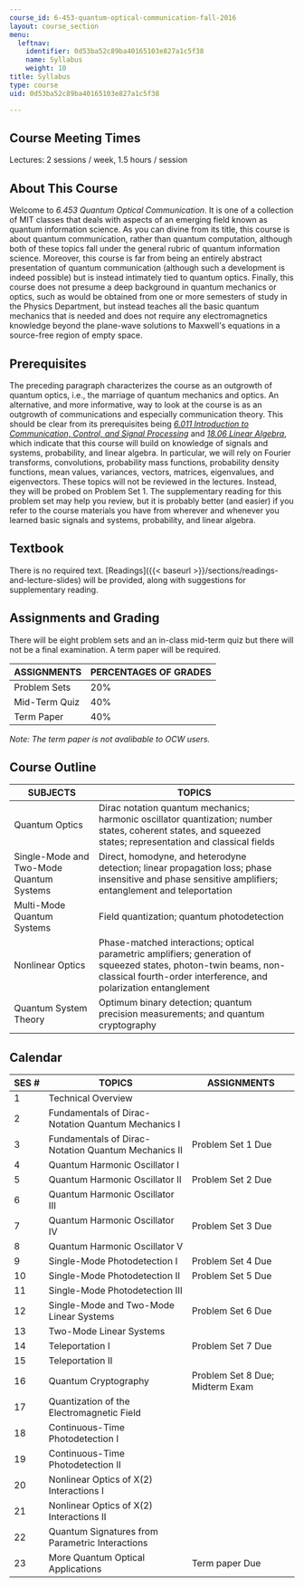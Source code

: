 ```yaml
---
course_id: 6-453-quantum-optical-communication-fall-2016
layout: course_section
menu:
  leftnav:
    identifier: 0d53ba52c89ba40165103e827a1c5f38
    name: Syllabus
    weight: 10
title: Syllabus
type: course
uid: 0d53ba52c89ba40165103e827a1c5f38

---
```


Course Meeting Times
--------------------

Lectures: 2 sessions / week, 1.5 hours / session

About This Course
-----------------

Welcome to _6.453 Quantum Optical Communication_. It is one of a collection of MIT classes that deals with aspects of an emerging field known as quantum information science. As you can divine from its title, this course is about quantum communication, rather than quantum computation, although both of these topics fall under the general rubric of quantum information science. Moreover, this course is far from being an entirely abstract presentation of quantum communication (although such a development is indeed possible) but is instead intimately tied to quantum optics. Finally, this course does not presume a deep background in quantum mechanics or optics, such as would be obtained from one or more semesters of study in the Physics Department, but instead teaches all the basic quantum mechanics that is needed and does not require any electromagnetics knowledge beyond the plane-wave solutions to Maxwell's equations in a source-free region of empty space.

Prerequisites
-------------

The preceding paragraph characterizes the course as an outgrowth of quantum optics, i.e., the marriage of quantum mechanics and optics. An alternative, and more informative, way to look at the course is as an outgrowth of communications and especially communication theory. This should be clear from its prerequisites being [_6.011 Introduction to Communication, Control, and Signal Processing_](/courses/6-011-introduction-to-communication-control-and-signal-processing-spring-2010/) and [_18.06 Linear Algebra_](/courses/18-06sc-linear-algebra-fall-2011/), which indicate that this course will build on knowledge of signals and systems, probability, and linear algebra. In particular, we will rely on Fourier transforms, convolutions, probability mass functions, probability density functions, mean values, variances, vectors, matrices, eigenvalues, and eigenvectors. These topics will not be reviewed in the lectures. Instead, they will be probed on Problem Set 1. The supplementary reading for this problem set may help you review, but it is probably better (and easier) if you refer to the course materials you have from wherever and whenever you learned basic signals and systems, probability, and linear algebra.

Textbook
--------

There is no required text. [Readings]({{< baseurl >}}/sections/readings-and-lecture-slides) will be provided, along with suggestions for supplementary reading.

Assignments and Grading
-----------------------

There will be eight problem sets and an in-class mid-term quiz but there will not be a final examination. A term paper will be required.

| ASSIGNMENTS | PERCENTAGES OF GRADES |
| --- | --- |
| Problem Sets | 20% |
| Mid-Term Quiz | 40% |
| Term Paper | 40% 

_Note: The term paper is not avalibable to OCW users._

Course Outline
--------------

| SUBJECTS | TOPICS |
| --- | --- |
| Quantum Optics | Dirac notation quantum mechanics; harmonic oscillator quantization; number states, coherent states, and squeezed states; representation and classical fields |
| Single-Mode and Two-Mode Quantum Systems | Direct, homodyne, and heterodyne detection; linear propagation loss; phase insensitive and phase sensitive amplifiers; entanglement and teleportation |
| Multi-Mode Quantum Systems | Field quantization; quantum photodetection |
| Nonlinear Optics | Phase-matched interactions; optical parametric amplifiers; generation of squeezed states, photon-twin beams, non-classical fourth-order interference, and polarization entanglement |
| Quantum System Theory | Optimum binary detection; quantum precision measurements; and quantum cryptography 

Calendar
--------

| SES # | TOPICS | ASSIGNMENTS |
| --- | --- | --- |
| 1 | Technical Overview | &nbsp; |
| 2 | Fundamentals of Dirac-Notation Quantum Mechanics I | &nbsp; |
| 3 | Fundamentals of Dirac-Notation Quantum Mechanics II | Problem Set 1 Due |
| 4 | Quantum Harmonic Oscillator I | &nbsp; |
| 5 | Quantum Harmonic Oscillator II | Problem Set 2 Due |
| 6 | Quantum Harmonic Oscillator III | &nbsp; |
| 7 | Quantum Harmonic Oscillator IV | Problem Set 3 Due |
| 8 | Quantum Harmonic Oscillator V | &nbsp; |
| 9 | Single-Mode Photodetection I | Problem Set 4 Due |
| 10 | Single-Mode Photodetection II | Problem Set 5 Due |
| 11 | Single-Mode Photodetection III | &nbsp; |
| 12 | Single-Mode and Two-Mode Linear Systems | Problem Set 6 Due |
| 13 | Two-Mode Linear Systems | &nbsp; |
| 14 | Teleportation I | Problem Set 7 Due |
| 15 | Teleportation II | &nbsp; |
| 16 | Quantum Cryptography | Problem Set 8 Due; Midterm Exam |
| 17 | Quantization of the Electromagnetic Field | &nbsp; |
| 18 | Continuous-Time Photodetection I | &nbsp; |
| 19 | Continuous-Time Photodetection II | &nbsp; |
| 20 | Nonlinear Optics of X(2) Interactions I | &nbsp; |
| 21 | Nonlinear Optics of X(2) Interactions II | &nbsp; |
| 22 | Quantum Signatures from Parametric Interactions | &nbsp; |
| 23 | More Quantum Optical Applications | Term paper Due
